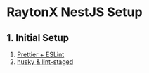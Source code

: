 # RaytonX NestJS Setup

## 1. Initial Setup

1. [Prettier + ESLint](https://github.com/raytonx-labs/raytonx-config?tab=readme-ov-file#1-prettier--eslint)
2. [husky & lint-staged](https://github.com/raytonx-labs/raytonx-config?tab=readme-ov-file#2-husky--lint-staged)
